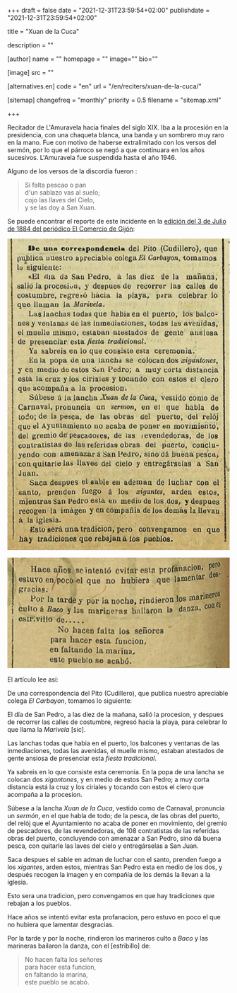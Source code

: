 +++
draft = false
date = "2021-12-31T23:59:54+02:00"
publishdate = "2021-12-31T23:59:54+02:00"

title = "Xuan de la Cuca"

description = ""

[author]
    name = ""
    homepage = ""
    image=""
    bio=""

[image]
    src = ""

[alternatives.en]
    code = "en"
    url = "/en/reciters/xuan-de-la-cuca/"

[sitemap]
  changefreq = "monthly"
  priority = 0.5
  filename = "sitemap.xml"

+++

Recitador de L'Amuravela hacia finales del siglo XIX. Iba a la procesión en la presidencia, con una chaqueta blanca, una banda y un sombrero muy raro en la mano. Fue con motivo de haberse extralimitado con los versos del sermón, por lo que el párroco se negó a que continuara en los años sucesivos. L'Amuravela fue suspendida hasta el año 1946.

Alguno de los versos de la discordia fueron :

> Si falta pescao o pan\
d'un sablazo vas al suelo;\
cojo las llaves del Cielo,\
y se las doy a San Xuan.

Se puede encontrar el reporte de este incidente en la [edición del 3 de Julio de 1884 del periódico El Comercio de Gijón](https://hemeroteca.elcomercio.es/03/07/1884/2/817ffbba04e38378df77ae8f3515e7f5.html?subedition=GIJ):

![Recorte de periódico mencionando L'Amuravela - Parte 1](/images/amuravela-el-comercio-1884-parte-1.jpeg)

![Recorte de periódico mencionando L'Amuravela - Parte 2](/images/amuravela-el-comercio-1884-parte-2.jpeg)

El artículo lee así:

De una correspondencia del Pito (Cudillero), que publica nuestro apreciable colega _El Carbayon_, tomamos lo siguiente:

El día de San Pedro, a las diez de la mañana, salió la procesion, y despues de recorrer las calles de costumbre, regresó hacia la playa, para celebrar lo que llama la _Marivela_ [sic].

Las lanchas todas que habia en el puerto, los balcones y ventanas de las inmediaciones, todas las avenidas, el muelle mismo, estaban atestados de gente ansiosa de presenciar esta _fiesta tradicional_.

Ya sabreis en lo que consiste esta ceremonia. En la popa de una lancha se colocan dos _xigantones_, y en medio de estos San Pedro; a muy corta distancia está la cruz y los ciriales y tocando con estos el clero que acompaña a la procesion.

Súbese a la lancha _Xuan de la Cuca_, vestido como de Carnaval, pronuncia un _sermón_, en el que habla de todo; de la pesca, de las obras del puerto, del relój que el Ayuntamiento no acaba de poner en movimiento, del gremio de pescadores, de las revendedoras, de 108 contratistas de las referidas obras del puerto, concluyendo con amenazar a San Pedro, sino dá buena pesca, con quitarle las laves del cielo y entregárselas a San Juan.

Saca despues el sable en adman de luchar con el santo, prenden fuego a los _xigantes_, arden estos, mientras San Pedro esta en medio de los dos, y después recogen la imagen y en compañía de los demás la llevan a la iglesia.

Esto sera una tradicion, pero convengamos en que hay tradiciones que rebajan a los pueblos.

Hace años se intentó evitar esta profanacion, pero estuvo en poco el que no hubiera que lamentar desgracias.

Por la tarde y por la noche, rindieron los marineros culto a _Baco_ y las marineras bailaron la danza, con el [estribillo] de:

> No hacen falta los señores\
para hacer esta funcion,\
en faltando la marina,\
este pueblo se acabó.